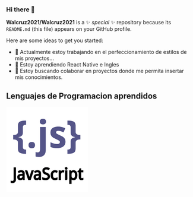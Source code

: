 ### Hi there 👋


**Walcruz2021/Walcruz2021** is a ✨ _special_ ✨ repository because its `README.md` (this file) appears on your GitHub profile.

Here are some ideas to get you started:

- 🔭 Actualmente estoy trabajando en el perfeccionamiento de estilos de mis proyectos...
- 🌱 Estoy aprendiendo React Native e Ingles
- 👯 Estoy buscando colaborar en proyectos donde me permita insertar mis conocimientos.

## Lenguajes de Programacion aprendidos 
![JavaScript](JS.png)

